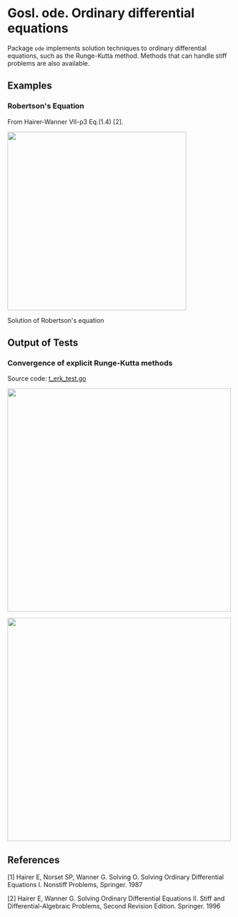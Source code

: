 # Gosl. ode. Ordinary differential equations

Package `ode` implements solution techniques to ordinary differential equations, such as the
Runge-Kutta method. Methods that can handle stiff problems are also available.

## Examples

### Robertson's Equation

From Hairer-Wanner VII-p3 Eq.(1.4) [2].

<div id="container">
<p><img src="../examples/figs/rober.png" width="400"></p>
Solution of Robertson's equation
</div>

## Output of Tests

### Convergence of explicit Runge-Kutta methods

Source code: <a href="t_erk_test.go">t_erk_test.go</a>

<div id="container">
<p><img src="../examples/figs/t_erk04.png" width="500"></p>
</div>

<div id="container">
<p><img src="../examples/figs/t_erk05.png" width="500"></p>
</div>

## References

[1] Hairer E, Norset SP, Wanner G. Solving O. Solving Ordinary Differential Equations I. Nonstiff
Problems, Springer. 1987

[2] Hairer E, Wanner G. Solving Ordinary Differential Equations II. Stiff and Differential-Algebraic
Problems, Second Revision Edition. Springer. 1996
